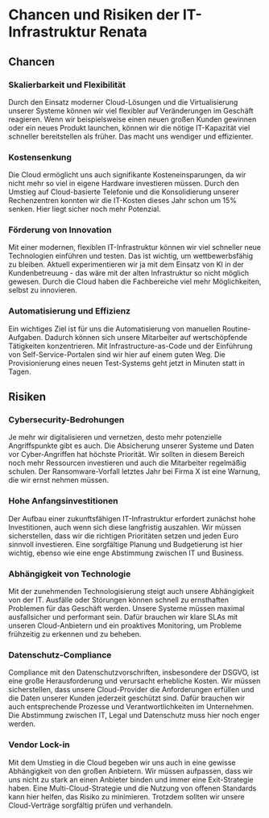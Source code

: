 # Chancen und Risiken der IT-Infrastruktur Renata

## Chancen

### Skalierbarkeit und Flexibilität

Durch den Einsatz moderner Cloud-Lösungen und die Virtualisierung unserer Systeme können wir viel flexibler auf Veränderungen im Geschäft reagieren. Wenn wir beispielsweise einen neuen großen Kunden gewinnen oder ein neues Produkt launchen, können wir die nötige IT-Kapazität viel schneller bereitstellen als früher. Das macht uns wendiger und effizienter.

### Kostensenkung

Die Cloud ermöglicht uns auch signifikante Kosteneinsparungen, da wir nicht mehr so viel in eigene Hardware investieren müssen. Durch den Umstieg auf Cloud-basierte Telefonie und die Konsolidierung unserer Rechenzentren konnten wir die IT-Kosten dieses Jahr schon um 15% senken. Hier liegt sicher noch mehr Potenzial.

### Förderung von Innovation

Mit einer modernen, flexiblen IT-Infrastruktur können wir viel schneller neue Technologien einführen und testen. Das ist wichtig, um wettbewerbsfähig zu bleiben. Aktuell experimentieren wir ja mit dem Einsatz von KI in der Kundenbetreuung - das wäre mit der alten Infrastruktur so nicht möglich gewesen. Durch die Cloud haben die Fachbereiche viel mehr Möglichkeiten, selbst zu innovieren.

### Automatisierung und Effizienz

Ein wichtiges Ziel ist für uns die Automatisierung von manuellen Routine-Aufgaben. Dadurch können sich unsere Mitarbeiter auf wertschöpfende Tätigkeiten konzentrieren. Mit Infrastructure-as-Code und der Einführung von Self-Service-Portalen sind wir hier auf einem guten Weg. Die Provisionierung eines neuen Test-Systems geht jetzt in Minuten statt in Tagen.

## Risiken

### Cybersecurity-Bedrohungen

Je mehr wir digitalisieren und vernetzen, desto mehr potenzielle Angriffspunkte gibt es auch. Die Absicherung unserer Systeme und Daten vor Cyber-Angriffen hat höchste Priorität. Wir sollten in diesem Bereich noch mehr Ressourcen investieren und auch die Mitarbeiter regelmäßig schulen. Der Ransomware-Vorfall letztes Jahr bei Firma X ist eine Warnung, die wir ernst nehmen müssen.

### Hohe Anfangsinvestitionen

Der Aufbau einer zukunftsfähigen IT-Infrastruktur erfordert zunächst hohe Investitionen, auch wenn sich diese langfristig auszahlen. Wir müssen sicherstellen, dass wir die richtigen Prioritäten setzen und jeden Euro sinnvoll investieren. Eine sorgfältige Planung und Budgetierung ist hier wichtig, ebenso wie eine enge Abstimmung zwischen IT und Business.

### Abhängigkeit von Technologie

Mit der zunehmenden Technologisierung steigt auch unsere Abhängigkeit von der IT. Ausfälle oder Störungen können schnell zu ernsthaften Problemen für das Geschäft werden. Unsere Systeme müssen maximal ausfallsicher und performant sein. Dafür brauchen wir klare SLAs mit unseren Cloud-Anbietern und ein proaktives Monitoring, um Probleme frühzeitig zu erkennen und zu beheben.

### Datenschutz-Compliance

Compliance mit den Datenschutzvorschriften, insbesondere der DSGVO, ist eine große Herausforderung und verursacht erhebliche Kosten. Wir müssen sicherstellen, dass unsere Cloud-Provider die Anforderungen erfüllen und die Daten unserer Kunden jederzeit geschützt sind. Dafür brauchen wir auch entsprechende Prozesse und Verantwortlichkeiten im Unternehmen. Die Abstimmung zwischen IT, Legal und Datenschutz muss hier noch enger werden.

### Vendor Lock-in

Mit dem Umstieg in die Cloud begeben wir uns auch in eine gewisse Abhängigkeit von den großen Anbietern. Wir müssen aufpassen, dass wir uns nicht zu stark an einen Anbieter binden und immer eine Exit-Strategie haben. Eine Multi-Cloud-Strategie und die Nutzung von offenen Standards kann hier helfen, das Risiko zu minimieren. Trotzdem sollten wir unsere Cloud-Verträge sorgfältig prüfen und verhandeln.
